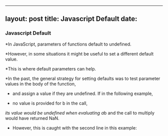 
---
layout: post
title: Javascript Default
date:
---



###  Javascript Default

*In JavaScript, parameters of functions default to undefined. 

*However, in some situations it might be useful to set a different default value. 

*This is where default parameters can help.

*In the past, the general strategy for setting defaults was to test parameter values in the body of the function,

* and assign a value if they are undefined. If in the following example,

* no value is provided for b in the call, 

*its value would be undefined  when evaluating a*b and the call to multiply would have returned NaN.

* However, this is caught with the second line in this example:
